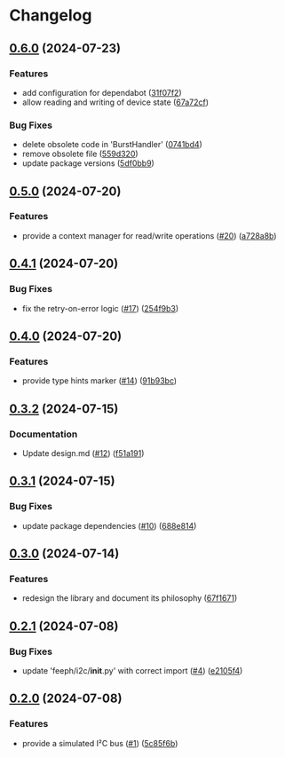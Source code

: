# Changelog

## [0.6.0](https://github.com/feeph/libi2c-python/compare/v0.5.0...v0.6.0) (2024-07-23)


### Features

* add configuration for dependabot ([31f07f2](https://github.com/feeph/libi2c-python/commit/31f07f237817fdc11fb5b999edfdfdc5bb8ab14c))
* allow reading and writing of device state ([67a72cf](https://github.com/feeph/libi2c-python/commit/67a72cf2d96687d6fe94eda694bcdddf30d33163))


### Bug Fixes

* delete obsolete code in 'BurstHandler' ([0741bd4](https://github.com/feeph/libi2c-python/commit/0741bd423cd7fe121c5367afcb0375bd4aad4bfc))
* remove obsolete file ([559d320](https://github.com/feeph/libi2c-python/commit/559d3201ef6a8219546d4ffcc0ffffb90d0f81cc))
* update package versions ([5df0bb9](https://github.com/feeph/libi2c-python/commit/5df0bb91e51970433583dae5f20091407275ccba))

## [0.5.0](https://github.com/feeph/libi2c-python/compare/v0.4.1...v0.5.0) (2024-07-20)


### Features

* provide a context manager for read/write operations ([#20](https://github.com/feeph/libi2c-python/issues/20)) ([a728a8b](https://github.com/feeph/libi2c-python/commit/a728a8b55ff67f85c390e238a0cf884c3bfa8ac0))

## [0.4.1](https://github.com/feeph/libi2c-python/compare/v0.4.0...v0.4.1) (2024-07-20)


### Bug Fixes

* fix the retry-on-error logic ([#17](https://github.com/feeph/libi2c-python/issues/17)) ([254f9b3](https://github.com/feeph/libi2c-python/commit/254f9b39bb9d44fb99cea3d6fbebb6b16f4b8266))

## [0.4.0](https://github.com/feeph/libi2c-python/compare/v0.3.2...v0.4.0) (2024-07-20)


### Features

* provide type hints marker ([#14](https://github.com/feeph/libi2c-python/issues/14)) ([91b93bc](https://github.com/feeph/libi2c-python/commit/91b93bcb5bb3cbddcd90d02b10e057d5c73058e2))

## [0.3.2](https://github.com/feeph/libi2c-python/compare/v0.3.1...v0.3.2) (2024-07-15)


### Documentation

* Update design.md ([#12](https://github.com/feeph/libi2c-python/issues/12)) ([f51a191](https://github.com/feeph/libi2c-python/commit/f51a19154346ff742de315bad1b984e70b9f5408))

## [0.3.1](https://github.com/feeph/libi2c-python/compare/v0.3.0...v0.3.1) (2024-07-15)


### Bug Fixes

* update package dependencies ([#10](https://github.com/feeph/libi2c-python/issues/10)) ([688e814](https://github.com/feeph/libi2c-python/commit/688e81421a03503c13852914fd9033f4696bf552))

## [0.3.0](https://github.com/feeph/libi2c-python/compare/v0.2.1...v0.3.0) (2024-07-14)


### Features

* redesign the library and document its philosophy ([67f1671](https://github.com/feeph/libi2c-python/commit/67f1671e57f4ce06c160c39705e63b14dfb3c196))

## [0.2.1](https://github.com/feeph/libi2c-python/compare/v0.2.0...v0.2.1) (2024-07-08)


### Bug Fixes

* update 'feeph/i2c/__init__.py' with correct import ([#4](https://github.com/feeph/libi2c-python/issues/4)) ([e2105f4](https://github.com/feeph/libi2c-python/commit/e2105f45055faecf435c2e3494d74cb9341930bf))

## [0.2.0](https://github.com/feeph/libi2c-python/compare/v0.1.0...v0.2.0) (2024-07-08)


### Features

* provide a simulated I²C bus ([#1](https://github.com/feeph/libi2c-python/issues/1)) ([5c85f6b](https://github.com/feeph/libi2c-python/commit/5c85f6b691384ecc1e9aee7f635a86a2d3a1dbc7))
